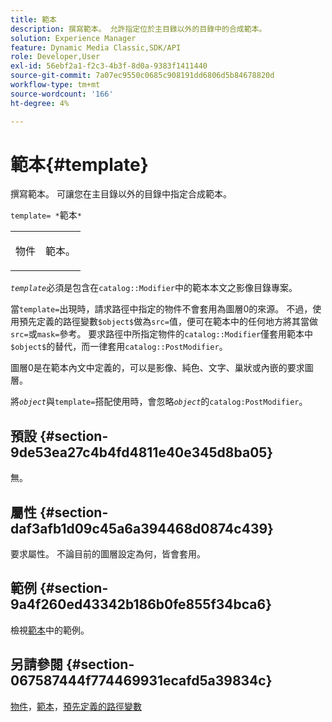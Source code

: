 ```yaml
---
title: 範本
description: 撰寫範本。 允許指定位於主目錄以外的目錄中的合成範本。
solution: Experience Manager
feature: Dynamic Media Classic,SDK/API
role: Developer,User
exl-id: 56ebf2a1-f2c3-4b3f-8d0a-9383f1411440
source-git-commit: 7a07ec9550c0685c908191dd6806d5b84678820d
workflow-type: tm+mt
source-wordcount: '166'
ht-degree: 4%

---
```


# 範本{#template}

撰寫範本。 可讓您在主目錄以外的目錄中指定合成範本。

`template= *`範本`*`

<table id="simpletable_DEC6F4EB460D453B8F272C98C9C8B7E5"> 
 <tr class="strow"> 
  <td class="stentry"> <p><span class="varname">物件</span> </p> </td> 
  <td class="stentry"> <p>範本。 </p></td> 
 </tr> 
</table>

*`template`*&#x200B;必須是包含在`catalog::Modifier`中的範本本文之影像目錄專案。

當`template=`出現時，請求路徑中指定的物件不會套用為圖層0的來源。 不過，使用預先定義的路徑變數`$object$`做為`src=`值，便可在範本中的任何地方將其當做`src=`或`mask=`參考。 要求路徑中所指定物件的`catalog::Modifier`僅套用範本中`$object$`的替代，而一律套用`catalog::PostModifier`。

圖層0是在範本內文中定義的，可以是影像、純色、文字、巢狀或內嵌的要求圖層。

將&#x200B;*`object`*&#x200B;與`template=`搭配使用時，會忽略&#x200B;*`object`*&#x200B;的`catalog:PostModifier`。

## 預設 {#section-9de53ea27c4b4fd4811e40e345d8ba05}

無。

## 屬性 {#section-daf3afb1d09c45a6a394468d0874c439}

要求屬性。 不論目前的圖層設定為何，皆會套用。

## 範例 {#section-9a4f260ed43342b186b0fe855f34bca6}

檢視[範本](../../../../../is-api/http-ref/image-serving-api-ref/c-http-protocol-reference/c-templates/c-templates.md#concept-3cd2d2adae0e41b2979b9640244d4d3e)中的範例。

## 另請參閱 {#section-067587444f774469931ecafd5a39834c}

[物件](../../../../../is-api/http-ref/image-serving-api-ref/c-http-protocol-reference/c-data-types/r-object.md#reference-2591bd24548d462782c68d138ef795a0)，[範本](../../../../../is-api/http-ref/image-serving-api-ref/c-http-protocol-reference/c-templates/c-templates.md#concept-3cd2d2adae0e41b2979b9640244d4d3e)，[預先定義的路徑變數](../../../../../is-api/http-ref/image-serving-api-ref/c-http-protocol-reference/c-syntax-and-features/r-is-http-substitution-variables.md#reference-90dc01aba44940e4acdd0c6476e7aa5a)
